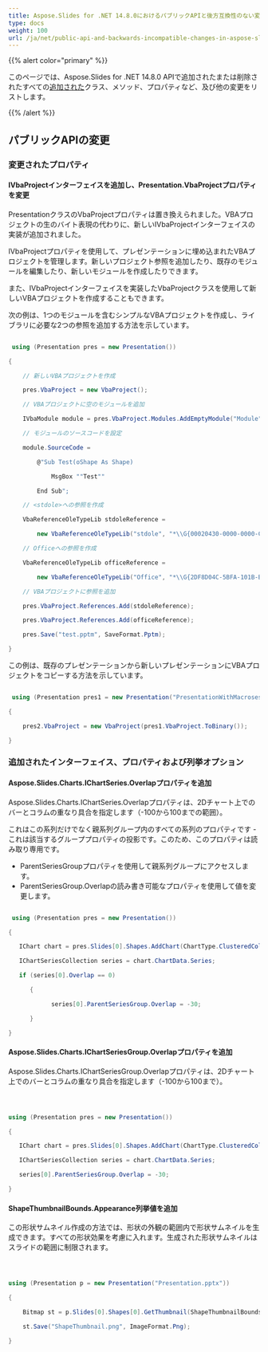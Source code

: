 ```yaml
---
title: Aspose.Slides for .NET 14.8.0におけるパブリックAPIと後方互換性のない変更
type: docs
weight: 100
url: /ja/net/public-api-and-backwards-incompatible-changes-in-aspose-slides-for-net-14-8-0/
---
```


{{% alert color="primary" %}} 

このページでは、Aspose.Slides for .NET 14.8.0 APIで追加されたまたは削除されたすべての[追加された](/slides/ja/net/public-api-and-backwards-incompatible-changes-in-aspose-slides-for-net-14-8-0/)クラス、メソッド、プロパティなど、及び他の変更をリストします。

{{% /alert %}} 
## **パブリックAPIの変更**
### **変更されたプロパティ**
#### **IVbaProjectインターフェイスを追加し、Presentation.VbaProjectプロパティを変更**
PresentationクラスのVbaProjectプロパティは置き換えられました。VBAプロジェクトの生のバイト表現の代わりに、新しいIVbaProjectインターフェイスの実装が追加されました。

IVbaProjectプロパティを使用して、プレゼンテーションに埋め込まれたVBAプロジェクトを管理します。新しいプロジェクト参照を追加したり、既存のモジュールを編集したり、新しいモジュールを作成したりできます。

また、IVbaProjectインターフェイスを実装したVbaProjectクラスを使用して新しいVBAプロジェクトを作成することもできます。

次の例は、1つのモジュールを含むシンプルなVBAプロジェクトを作成し、ライブラリに必要な2つの参照を追加する方法を示しています。

``` csharp

 using (Presentation pres = new Presentation())

{

    // 新しいVBAプロジェクトを作成

    pres.VbaProject = new VbaProject();

    // VBAプロジェクトに空のモジュールを追加

    IVbaModule module = pres.VbaProject.Modules.AddEmptyModule("Module");

    // モジュールのソースコードを設定

    module.SourceCode =

        @"Sub Test(oShape As Shape)

            MsgBox ""Test""

        End Sub";

    // <stdole>への参照を作成

    VbaReferenceOleTypeLib stdoleReference =

        new VbaReferenceOleTypeLib("stdole", "*\\G{00020430-0000-0000-C000-000000000046}#2.0#0#C:\\Windows\\system32\\stdole2.tlb#OLE Automation");

    // Officeへの参照を作成

    VbaReferenceOleTypeLib officeReference =

        new VbaReferenceOleTypeLib("Office", "*\\G{2DF8D04C-5BFA-101B-BDE5-00AA0044DE52}#2.0#0#C:\\Program Files\\Common Files\\Microsoft Shared\\OFFICE14\\MSO.DLL#Microsoft Office 14.0 Object Library");

    // VBAプロジェクトに参照を追加

    pres.VbaProject.References.Add(stdoleReference);

    pres.VbaProject.References.Add(officeReference);

    pres.Save("test.pptm", SaveFormat.Pptm);

}

``` 

この例は、既存のプレゼンテーションから新しいプレゼンテーションにVBAプロジェクトをコピーする方法を示しています。

``` csharp

 using (Presentation pres1 = new Presentation("PresentationWithMacroses.pptm"), pres2 = new Presentation())

{

    pres2.VbaProject = new VbaProject(pres1.VbaProject.ToBinary());

}

``` 
### **追加されたインターフェイス、プロパティおよび列挙オプション**
#### **Aspose.Slides.Charts.IChartSeries.Overlapプロパティを追加**
Aspose.Slides.Charts.IChartSeries.Overlapプロパティは、2Dチャート上でのバーとコラムの重なり具合を指定します（-100から100までの範囲）。

これはこの系列だけでなく親系列グループ内のすべての系列のプロパティです - これは該当するグループプロパティの投影です。このため、このプロパティは読み取り専用です。

- ParentSeriesGroupプロパティを使用して親系列グループにアクセスします。
- ParentSeriesGroup.Overlapの読み書き可能なプロパティを使用して値を変更します。

``` csharp

 using (Presentation pres = new Presentation())

{

   IChart chart = pres.Slides[0].Shapes.AddChart(ChartType.ClusteredColumn, 50, 50, 600, 400, true);

   IChartSeriesCollection series = chart.ChartData.Series;

   if (series[0].Overlap == 0)

      {

            series[0].ParentSeriesGroup.Overlap = -30;

      }

}

``` 
#### **Aspose.Slides.Charts.IChartSeriesGroup.Overlapプロパティを追加**
Aspose.Slides.Charts.IChartSeriesGroup.Overlapプロパティは、2Dチャート上でのバーとコラムの重なり具合を指定します（-100から100まで）。

``` csharp



using (Presentation pres = new Presentation())

{

   IChart chart = pres.Slides[0].Shapes.AddChart(ChartType.ClusteredColumn, 50, 50, 600, 400, true);

   IChartSeriesCollection series = chart.ChartData.Series;

   series[0].ParentSeriesGroup.Overlap = -30;

}

``` 
#### **ShapeThumbnailBounds.Appearance列挙値を追加**
この形状サムネイル作成の方法では、形状の外観の範囲内で形状サムネイルを生成できます。すべての形状効果を考慮に入れます。生成された形状サムネイルはスライドの範囲に制限されます。

``` csharp



using (Presentation p = new Presentation("Presentation.pptx"))

{

    Bitmap st = p.Slides[0].Shapes[0].GetThumbnail(ShapeThumbnailBounds.Appearance, 1, 1);

    st.Save("ShapeThumbnail.png", ImageFormat.Png);

}

```
